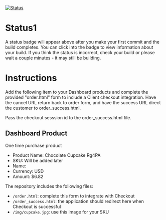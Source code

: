 [![Status](https://img.shields.io/badge/status-BUILDING%20COMMIT:%20c04690a78a3e4f647c458235e02aa7899cdcceae-yellow.svg)](https://github.com/raysaavedra-work/bakery_scaffold_ZuCQNm0nDND5ElTF/commit/c04690a78a3e4f647c458235e02aa7899cdcceae)


# Status1

A status badge will appear above after you make your first commit and the build completes. You can click into the badge to view information about your build. If you think the status is incorrect, check your build or please wait a couple minutes - it may still be building.

# Instructions

Add the following item to your Dashboard products and complete the provided "order.html" form to include a Client checkout integration. Have the cancel URL return back to order form, and have the success URL direct the customer to order_success.html.

Pass the checkout sesssion id to the order_success.html file.

## Dashboard Product
One time purchase product
* Product Name: Chocolate Cupcake Rg4PA
* SKU: Will be added later
* Name: 
* Currency: USD
* Amount: $6.82

The repository includes the following files:
* `/order.html`: complete this form to integrate with Checkout
* `/order_success.html`: the application should redirect here when Checkout is successful
* `/img/cupcake.jpg`: use this image for your SKU
